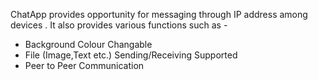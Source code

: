 ChatApp provides opportunity for messaging through IP address among devices . 
It also provides various functions such as -

-  Background Colour Changable
-  File (Image,Text etc.) Sending/Receiving Supported
-  Peer to Peer Communication
